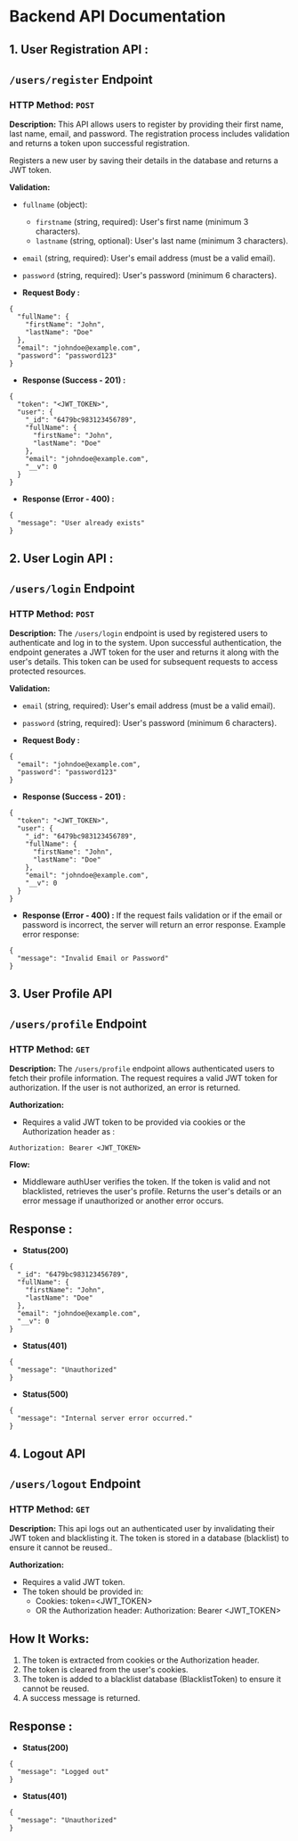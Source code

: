 
# Backend API Documentation

## **1. User Registration API :** 


## `/users/register` Endpoint

### **HTTP Method:** `POST`

**Description:** This API allows users to register by providing their first name, last name, email, and password. The registration process includes validation and returns a token upon successful registration.

Registers a new user by saving their details in the database and returns a JWT token.

**Validation:**
- `fullname` (object):
  - `firstname` (string, required): User's first name (minimum 3 characters).
  - `lastname` (string, optional): User's last name (minimum 3 characters).
- `email` (string, required): User's email address (must be a valid email).
- `password` (string, required): User's password (minimum 6 characters).

- **Request Body :**

```
{
  "fullName": {
    "firstName": "John",
    "lastName": "Doe"
  },
  "email": "johndoe@example.com",
  "password": "password123"
}
```

- **Response (Success - 201) :**

```
{
  "token": "<JWT_TOKEN>",
  "user": {
    "_id": "6479bc983123456789",
    "fullName": {
      "firstName": "John",
      "lastName": "Doe"
    },
    "email": "johndoe@example.com",
    "__v": 0
  }
}
```

- **Response (Error - 400) :**

```
{
  "message": "User already exists"
}

```
##
## **2. User Login API :** 


## `/users/login` Endpoint

### **HTTP Method:** `POST`

**Description:** The `/users/login` endpoint is used by registered users to authenticate and log in to the system. Upon successful authentication, the endpoint generates a JWT token for the user and returns it along with the user's details. This token can be used for subsequent requests to access protected resources.

**Validation:**
- `email` (string, required): User's email address (must be a valid email).
- `password` (string, required): User's password (minimum 6 characters).

- **Request Body :**

```
{
  "email": "johndoe@example.com",
  "password": "password123"
}
```

- **Response (Success - 201) :**

```
{
  "token": "<JWT_TOKEN>",
  "user": {
    "_id": "6479bc983123456789",
    "fullName": {
      "firstName": "John",
      "lastName": "Doe"
    },
    "email": "johndoe@example.com",
    "__v": 0
  }
}
```

- **Response (Error - 400) :**
If the request fails validation or if the email or password is incorrect, the server will return an error response. Example error response:
```
{
  "message": "Invalid Email or Password"
}

```

## **3. User Profile API**

## `/users/profile` Endpoint

### **HTTP Method:** `GET`

**Description:** The `/users/profile` endpoint allows authenticated users to fetch their profile information. The request requires a valid JWT token for authorization. If the user is not authorized, an error is returned.

**Authorization:**

- Requires a valid JWT token to be provided via cookies or the Authorization header as :

```
Authorization: Bearer <JWT_TOKEN>
```

**Flow:**

- Middleware authUser verifies the token.
If the token is valid and not blacklisted, retrieves the user's profile.
Returns the user's details or an error message if unauthorized or another error occurs.

## **Response :** 
- **Status(200)**
```
{
  "_id": "6479bc983123456789",
  "fullName": {
    "firstName": "John",
    "lastName": "Doe"
  },
  "email": "johndoe@example.com",
  "__v": 0
}
``` 

- **Status(401)**
```
{
  "message": "Unauthorized"
}
```

- **Status(500)**
```
{
  "message": "Internal server error occurred."
}
```


## **4.  Logout API**

## `/users/logout` Endpoint

### **HTTP Method:** `GET`

**Description:** This api logs out an authenticated user by invalidating their JWT token and blacklisting it. The token is stored in a database (blacklist) to ensure it cannot be reused..

**Authorization:**

- Requires a valid JWT token.
- The token should be provided in:
  - Cookies: token=<JWT_TOKEN>
  - OR the Authorization header: Authorization: Bearer <JWT_TOKEN>

## **How It Works:**
  1. The token is extracted from cookies or the Authorization header.
  2. The token is cleared from the user's cookies.
3. The token is added to a blacklist database (BlacklistToken) to ensure it cannot be reused.
4. A success message is returned.

## **Response :** 
- **Status(200)**
```
{
  "message": "Logged out"
}
``` 

- **Status(401)**
```
{
  "message": "Unauthorized"
}
```

